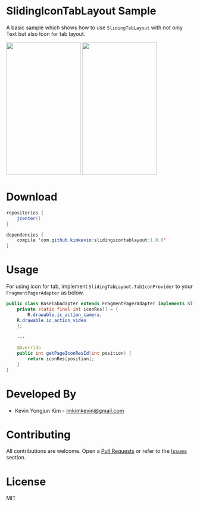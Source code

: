# SlidingIconTabLayout Sample

A basic sample which shows how to use `SlidingTabLayout` with not only Text but also Icon for tab layout. 

<img src="./screenshot/screenshot_01.png" width=200 height=355 />
<img src="./screenshot/screenshot_02.png" width=200 height=355 />

# Download

```java
repositories {
	jcenter()
}

dependencies {
	compile 'com.github.kimkevin:slidingicontablayout:1.0.0'
}
```

# Usage
For using icon for tab, implement `SlidingTabLayout.TabIconProvider` to your `FragmentPagerAdapter` as below.

```java
public class BaseTabAdapter extends FragmentPagerAdapter implements SlidingTabLayout.TabIconProvider {
	private static final int iconRes[] = {
		R.drawable.ic_action_camera,
   	R.drawable.ic_action_video
	};

	...
    
	@Override
	public int getPageIconResId(int position) {
		return iconRes[position];
	}
}
```

# Developed By
* Kevin Yongjun Kim - imkimkevin@gmail.com

# Contributing
All contributions are welcome. Open a [Pull Requests](https://github.com/kimkevin/SlidingIconTabLayout/pulls) or refer to
the [Issues](https://github.com/kimkevin/SlidingIconTabLayout/issues) section.

# License
MIT
